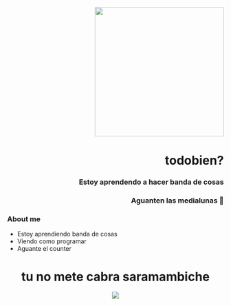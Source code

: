 <div class="header" align="right">
  <img src="https://media0.giphy.com/media/v1.Y2lkPTc5MGI3NjExdjhxbGR0aWF5dDUxYng5amwwZDdtODk0aGJjdjZlNzF2NXhzc3p5dCZlcD12MV9pbnRlcm5hbF9naWZfYnlfaWQmY3Q9Zw/mOYpdok7f9hNJOe3RW/giphy.gif" width="300">
<h1>todobien?</h1>
  <h3>Estoy aprendendo a hacer banda de cosas</h3>
  <h3>Aguanten las medialunas 🥐</h3>
</div>

### About me

- Estoy aprendiendo banda de cosas
- Viendo como programar
- Aguante el counter



<div class="body" align="center">
<h1>tu no mete cabra saramambiche</h1>
<img src="https://img.wattpad.com/dfa16698c259c77d5d2b9dd13c949b3ee6ed9540/68747470733a2f2f73332e616d617a6f6e6177732e636f6d2f776174747061642d6d656469612d736572766963652f53746f7279496d6167652f6f387248346173336450636351773d3d2d3932343434363238382e313632343530643833316137326130303930323334343030323830352e6a7067" with="300">
</div>
<!--
**EzDeM/EzDeM** is a ✨ _special_ ✨ repository because its `README.md` (this file) appears on your GitHub profile.
